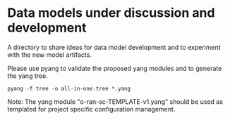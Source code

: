 # Data models under discussion and development

A directory to share ideas for data model development and to experiment with 
the new model artifacts. 

Please use pyang to validate the proposed yang modules and to generate 
the yang tree.

```
pyang -f tree -o all-in-one.tree *.yang
```

Note: The yang module "o-ran-sc-TEMPLATE-v1.yang" should be used as templated 
for project specific configuration management.